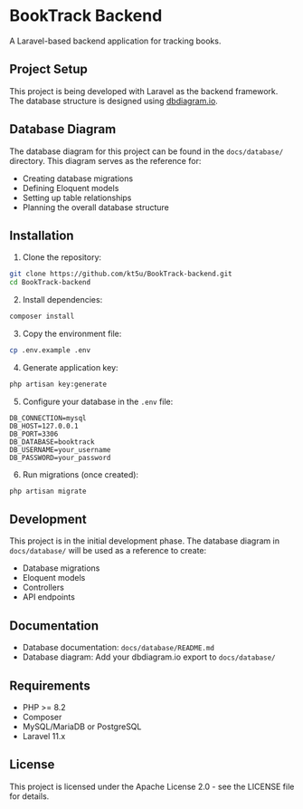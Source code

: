 # BookTrack Backend

A Laravel-based backend application for tracking books.

## Project Setup

This project is being developed with Laravel as the backend framework. The database structure is designed using [dbdiagram.io](https://dbdiagram.io).

## Database Diagram

The database diagram for this project can be found in the `docs/database/` directory. This diagram serves as the reference for:
- Creating database migrations
- Defining Eloquent models
- Setting up table relationships
- Planning the overall database structure

## Installation

1. Clone the repository:
```bash
git clone https://github.com/kt5u/BookTrack-backend.git
cd BookTrack-backend
```

2. Install dependencies:
```bash
composer install
```

3. Copy the environment file:
```bash
cp .env.example .env
```

4. Generate application key:
```bash
php artisan key:generate
```

5. Configure your database in the `.env` file:
```
DB_CONNECTION=mysql
DB_HOST=127.0.0.1
DB_PORT=3306
DB_DATABASE=booktrack
DB_USERNAME=your_username
DB_PASSWORD=your_password
```

6. Run migrations (once created):
```bash
php artisan migrate
```

## Development

This project is in the initial development phase. The database diagram in `docs/database/` will be used as a reference to create:
- Database migrations
- Eloquent models
- Controllers
- API endpoints

## Documentation

- Database documentation: `docs/database/README.md`
- Database diagram: Add your dbdiagram.io export to `docs/database/`

## Requirements

- PHP >= 8.2
- Composer
- MySQL/MariaDB or PostgreSQL
- Laravel 11.x

## License

This project is licensed under the Apache License 2.0 - see the LICENSE file for details.